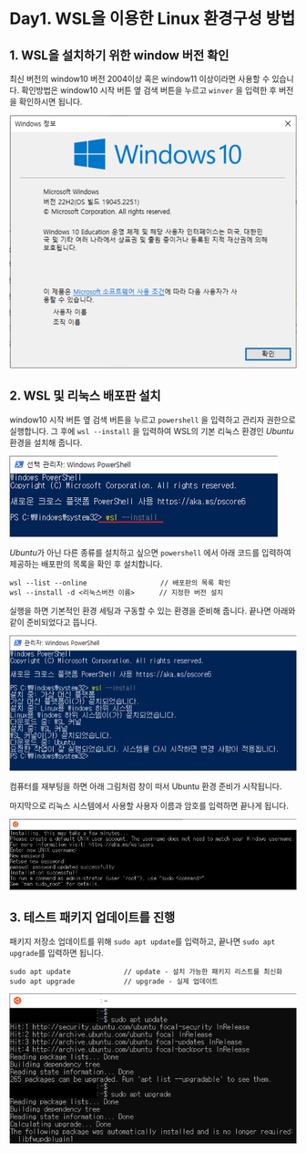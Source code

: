 # Day1. WSL을 이용한 Linux 환경구성 방법

## 1. WSL을 설치하기 위한 window 버전 확인

최신 버전의 window10 버전 2004이상 혹은 window11 이상이라면 사용할 수 있습니다.
확인방법은 window10 시작 버튼 옆 검색 버튼을 누르고 `winver` 을 입력한 후 버전을 확인하시면 됩니다.

![사진1-1](img/1-1.PNG)


## 2. WSL 및 리눅스 배포판 설치

window10 시작 버튼 옆 검색 버튼을 누르고 `powershell` 을 입력하고 관리자 권한으로 실행합니다.
그 후에 `wsl --install` 을 입력하여 WSL의 기본 리눅스 환경인 *Ubuntu* 환경을 설치해 줍니다.

![사진2-1](img/2-1.png)

*Ubuntu*가 아닌 다른 종류를 설치하고 싶으면 `powershell` 에서 아래 코드를 입력하여 제공하는 배포판의
목록을 확인 후 설치합니다.
```
wsl --list --online				 	 // 배포판의 목록 확인
wsl --install -d <리눅스버전 이름> 	 // 지정한 버전 설치
```

실행을 하면 기본적인 환경 세팅과 구동할 수 있는 환경을 준비해 줍니다. 끝나면 아래와 같이 준비되었다고 뜹니다.

![사진2-2](img/2-2.png)

컴퓨터를 재부팅을 하면 아래 그림처럼 창이 떠서 Ubuntu 환경 준비가 시작됩니다.

마지막으로 리눅스 시스템에서 사용할 사용자 이름과 암호를 입력하면 끝나게 됩니다.

![사진2-3](img/2-3.png)


## 3. 테스트 패키지 업데이트를 진행

패키지 저장소 업데이트를 위해 `sudo apt update`를 입력하고, 끝나면 `sudo apt upgrade`를 입력하면 됩니다.

```
sudo apt update				// update - 설치 가능한 패키지 리스트를 최신화
sudo apt upgrade			// upgrade - 실제 업데이트
```

![사진3-1](img/3-1.png)